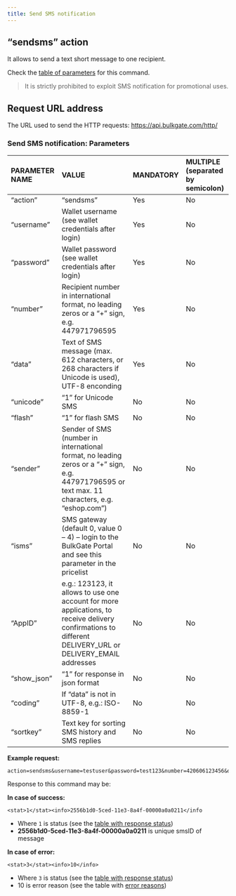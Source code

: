 ```yaml
---
title: Send SMS notification
---
```


## “sendsms” action
It allows to send a text short message to one recipient. 

Check the [table of parameters](#send-sms-notification-parameters) for this command.

> It is strictly prohibited to exploit SMS notification for promotional uses.

## Request URL address
The URL used to send the HTTP requests:
https://api.bulkgate.com/http/

### Send SMS notification: Parameters

| PARAMETER NAME | VALUE | MANDATORY | MULTIPLE (separated by semicolon) |
|:--- |:--- |:--- |:--- |
|“action”	|“sendsms”|	Yes|	No|
|“username”|	Wallet username (see wallet credentials after login)|	Yes|	No|
|“password”	|Wallet password (see wallet credentials after login)	|Yes|	No|
|“number”	|Recipient number in international format, no leading zeros or a “+” sign, e.g. 447971796595 	|Yes|	No|
|“data”	|Text of SMS message (max. 612 characters, or 268 characters if Unicode is used), UTF-8 enconding	|Yes|	No|
|“unicode”	|“1” for Unicode SMS	|No|	No|
|“flash”	|“1” for flash SMS|	No|	No|
|“sender”|	Sender of SMS (number in international format, no leading zeros or a “+” sign, e.g. 447971796595 or text max. 11 characters, e.g. “eshop.com”)	|No	|No|
|“isms”	|SMS gateway (default 0, value 0 – 4) – login to the BulkGate Portal and see this parameter in the pricelist	|No	|No|
|“AppID”|	e.g.: 123123, it allows to use one account for more applications, to receive delivery confirmations to different  DELIVERY_URL or DELIVERY_EMAIL addresses|	No	|No|
|“show_json”	|“1” for response in json format|	No|	No|
|“coding”|	If “data” is not in UTF-8, e.g.: ISO-8859-1|	No|	No|
|“sortkey”|	Text key for sorting SMS history and SMS replies|	No|	No|


**Example request:**
``` url
action=sendsms&username=testuser&password=test123&number=420606123456&data=Hello
```

Response to this command may be:

**In case of success:**
``` url
<stat>1</stat><info>2556b1d0-5ced-11e3-8a4f-00000a0a0211</info
```

 - Where `1` is status (see the [table with response status](http-low-level-api-send-bulk-sms-same-text.md#send-bulk-sms-with-same-text-response-status))
 - **2556b1d0-5ced-11e3-8a4f-00000a0a0211** is unique smsID of message
 
 **In case of error:**
``` url
<stat>3</stat><info>10</info>
```
 - Where `3` is status (see the [table with response status](http-low-level-api-send-bulk-sms-same-text.md#send-bulk-sms-with-same-text-response-status))
 - 10 is error reason (see the table with [error reasons](http-low-level-api-send-bulk-sms-same-text.md#send-bulk-sms-with-same-text-error-reasons))
